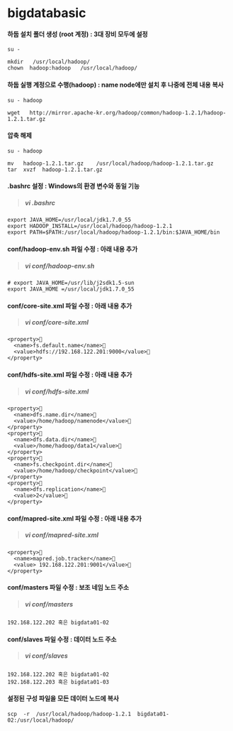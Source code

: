 bigdatabasic
============



#### 하둡 설치 폴더 생성 (root 계정)  : 3대 장비 모두에 설정

    su - 
    
    mkdir   /usr/local/hadoop/
    chown  hadoop:hadoop   /usr/local/hadoop/ 

#### 하둡 실행 계정으로 수행(hadoop) : name node에만 설치 후 나중에 전체 내용 복사

    su - hadoop
    
    wget   http://mirror.apache-kr.org/hadoop/common/hadoop-1.2.1/hadoop-1.2.1.tar.gz

#### 압축  해제

    su - hadoop 
    
    mv   hadoop-1.2.1.tar.gz    /usr/local/hadoop/hadoop-1.2.1.tar.gz 
    tar  xvzf  hadoop-1.2.1.tar.gz

#### .bashrc 설정 : Windows의 환경 변수와 동일 기능
>##### vi  .bashrc 

    export JAVA_HOME=/usr/local/jdk1.7.0_55
    export HADOOP_INSTALL=/usr/local/hadoop/hadoop-1.2.1
    export PATH=$PATH:/usr/local/hadoop/hadoop-1.2.1/bin:$JAVA_HOME/bin

#### conf/hadoop-env.sh 파일 수정 : 아래 내용 추가
>##### vi  conf/hadoop-env.sh

    # export JAVA_HOME=/usr/lib/j2sdk1.5-sun
    export JAVA_HOME =/usr/local/jdk1.7.0_55


#### conf/core-site.xml 파일 수정 : 아래 내용 추가
>##### vi  conf/core-site.xml

    <property>	
      <name>fs.default.name</name>	
      <value>hdfs://192.168.122.201:9000</value>
    </property>


#### conf/hdfs-site.xml 파일 수정 : 아래 내용 추가
>##### vi conf/hdfs-site.xml 

    <property>	
      <name>dfs.name.dir</name>	
      <value>/home/hadoop/namenode</value>
    </property>
    <property>	
      <name>dfs.data.dir</name>	
      <value>/home/hadoop/data1</value>
    </property>
    <property>	
      <name>fs.checkpoint.dir</name>	
      <value>/home/hadoop/checkpoint</value>
    </property>
    <property>	
      <name>dfs.replication</name>	
      <value>2</value>
    </property>


#### conf/mapred-site.xml 파일 수정 : 아래 내용 추가
>##### vi  conf/mapred-site.xml 

    <property>	
      <name>mapred.job.tracker</name>	
      <value> 192.168.122.201:9001</value>
    </property>

#### conf/masters 파일 수정 : 보조 네임 노드 주소
>##### vi conf/masters 

    192.168.122.202 혹은 bigdata01-02

#### conf/slaves 파일 수정 : 데이터 노드 주소
>##### vi  conf/slaves 

    192.168.122.202 혹은 bigdata01-02
    192.168.122.203 혹은 bigdata01-03


#### 설정된 구성 파일을 모든 데이터 노드에 복사

    scp  -r  /usr/local/hadoop/hadoop-1.2.1  bigdata01-02:/usr/local/hadoop/






